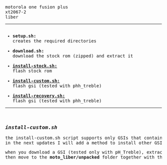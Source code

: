<pre>motorola one fusion plus<br/>xt2067-2<br/>liber<hr/><ul><br/><li><strong>setup.sh:</strong><br/>creates the required directories</li><br/><li><strong>download.sh:</strong><br/>download the stock rom (zipped) and extract it</li><br/><li><strong><ins>install-stock.sh:</ins></strong><br/>flash stock rom</li><br/><li><strong><ins><a href="#installcustom">install-custom.sh:</a></ins></strong><br/>flash gsi (tested with phh_treble)</li><br/><li><strong><ins>install-recovery.sh:</ins></strong><br/>flash gsi (tested with phh_treble)</li></ul><hr/><br/><h3 id="installcustom"><strong><em>install-custom.sh</em></strong></h3><p>the install-custom.sh script supports only GSIs that contains only the system.img file.<br/>in the next updates I will add a method to install other GSIs as havocs for example.</p><p>when you download a GSI (tested only with pH_Treble), extract the file and rename to <strong>system.img</strong>,<br/>then move to the <strong>moto_liber/unpacked</strong> folder together with the uncompressed stock. (do not worry because there will be no conflict!)</p>
</pre>
